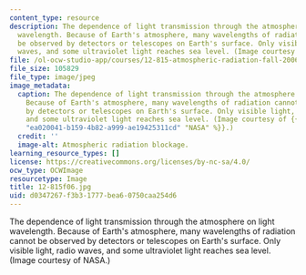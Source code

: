 ```yaml
---
content_type: resource
description: The dependence of light transmission through the atmosphere on light
  wavelength. Because of Earth's atmosphere, many wavelengths of radiation cannot
  be observed by detectors or telescopes on Earth's surface. Only visible light, radio
  waves, and some ultraviolet light reaches sea level. (Image courtesy of NASA.)
file: /ol-ocw-studio-app/courses/12-815-atmospheric-radiation-fall-2006/d0347267f3b31777bea60750caa254d6_12-815f06.jpg
file_size: 105829
file_type: image/jpeg
image_metadata:
  caption: The dependence of light transmission through the atmosphere on light wavelength.
    Because of Earth's atmosphere, many wavelengths of radiation cannot be observed
    by detectors or telescopes on Earth's surface. Only visible light, radio waves,
    and some ultraviolet light reaches sea level. (Image courtesy of {{% resource_link
    "ea020041-b159-4b82-a999-ae19425311cd" "NASA" %}}.)
  credit: ''
  image-alt: Atmospheric radiation blockage.
learning_resource_types: []
license: https://creativecommons.org/licenses/by-nc-sa/4.0/
ocw_type: OCWImage
resourcetype: Image
title: 12-815f06.jpg
uid: d0347267-f3b3-1777-bea6-0750caa254d6
---
```

The dependence of light transmission through the atmosphere on light wavelength. Because of Earth's atmosphere, many wavelengths of radiation cannot be observed by detectors or telescopes on Earth's surface. Only visible light, radio waves, and some ultraviolet light reaches sea level. (Image courtesy of NASA.)